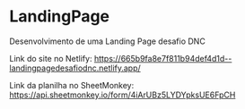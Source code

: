 # LandingPage
Desenvolvimento de uma Landing Page desafio DNC

Link do site no Netlify:
https://665b9fa8e7f811b94def4d1d--landingpagedesafiodnc.netlify.app/

Link da planilha no SheetMonkey:
https://api.sheetmonkey.io/form/4iArUBz5LYDYpksUE6FpCH
